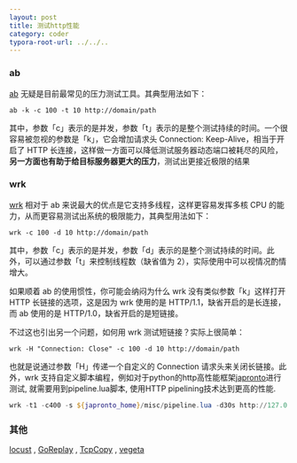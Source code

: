 ```yaml
---
layout: post
title: 测试http性能
category: coder
typora-root-url: ../../..
---
```


### ab

[ab](http://httpd.apache.org/docs/current/programs/ab.html) 无疑是目前最常见的压力测试工具。其典型用法如下：

```
ab -k -c 100 -t 10 http://domain/path
```

其中，参数「c」表示的是并发，参数「t」表示的是整个测试持续的时间。一个很容易被忽视的参数是「k」，它会增加请求头 Connection: Keep-Alive，相当于开启了 HTTP 长连接，这样做一方面可以降低测试服务器动态端口被耗尽的风险，**另一方面也有助于给目标服务器更大的压力**，测试出更接近极限的结果



### wrk

[
wrk](https://github.com/wg/wrk) 相对于 ab 来说最大的优点是它支持多线程，这样更容易发挥多核 CPU 的能力，从而更容易测试出系统的极限能力，其典型用法如下：

```
wrk -c 100 -d 10 http://domain/path
```

其中，参数「c」表示的是并发，参数「d」表示的是整个测试持续的时间。此外，可以通过参数「t」来控制线程数（缺省值为 2），实际使用中可以视情况酌情增大。

如果顺着 ab 的使用惯性，你可能会纳闷为什么 wrk 没有类似参数「k」这样打开 HTTP 长链接的选项，这是因为 wrk 使用的是 HTTP/1.1，缺省开启的是长连接，而 ab 使用的是 HTTP/1.0，缺省开启的是短链接。

不过这也引出另一个问题，如何用 wrk 测试短链接？实际上很简单：

```
wrk -H "Connection: Close" -c 100 -d 10 http://domain/path
```

也就是说通过参数「H」传递一个自定义的 Connection 请求头来关闭长链接。此外，wrk 支持自定义脚本编程，例如对于python的http高性能框架[japronto](https://github.com/squeaky-pl/japronto)进行测试, 就需要用到pipeline.lua脚本, 使用HTTP pipelining技术达到更高的性能.

```powershell
wrk -t1 -c400 -s ${japronto_home}/misc/pipeline.lua -d30s http://127.0.0.1:8080
```





### 其他

[locust](http://locust.io/) ,  [GoReplay](https://github.com/buger/goreplay) , [TcpCopy](https://github.com/session-replay-tools/tcpcopy) , [vegeta](https://github.com/tsenart/vegeta/)